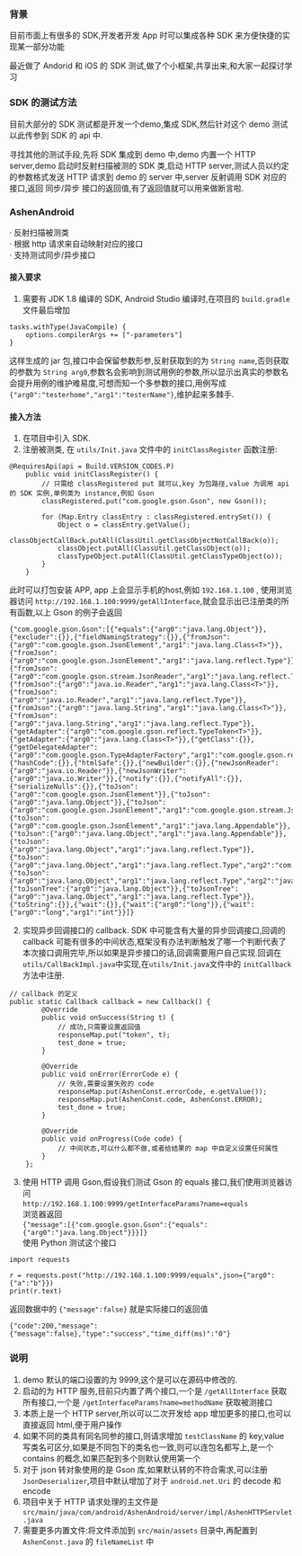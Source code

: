 ### 背景
目前市面上有很多的 SDK,开发者开发 App 时可以集成各种 SDK 来方便快捷的实现某一部分功能

最近做了 Andorid 和 iOS 的 SDK 测试,做了个小框架,共享出来,和大家一起探讨学习

### SDK 的测试方法
目前大部分的 SDK 测试都是开发一个demo,集成 SDK,然后针对这个 demo 测试以此传参到 SDK 的 api 中.<br>

寻找其他的测试手段,先将 SDK 集成到 demo 中,demo 内置一个 HTTP server,demo 启动时反射扫描被测的 SDK 类,启动 HTTP server,测试人员以约定的参数格式发送 HTTP 请求到 demo 的 server 中,server 反射调用 SDK 对应的接口,返回 同步/异步 接口的返回值,有了返回值就可以用来做断言啦.

### AshenAndroid
· 反射扫描被测类 <br>
· 根据 http 请求来自动映射对应的接口 <br>
· 支持测试同步/异步接口

#### 接入要求
1. 需要有 JDK 1.8 编译的 SDK, Android Studio  编译时,在项目的 `build.gradle` 文件最后增加 
```
tasks.withType(JavaCompile) {
    options.compilerArgs += ["-parameters"]
}
```
这样生成的 jar 包,接口中会保留参数形参,反射获取到的为 `String name`,否则获取的参数为 `String arg0`,参数名会影响到测试用例的参数,所以显示出真实的参数名会提升用例的维护难易度,可想而知一个多参数的接口,用例写成`{"arg0":"testerhome","arg1":"testerName"}`,维护起来多棘手.

#### 接入方法
1. 在项目中引入 SDK.
2. 注册被测类, 在 `utils/Init.java` 文件中的 `initClassRegister` 函数注册:
```
@RequiresApi(api = Build.VERSION_CODES.P)
    public void initClassRegister() {
        // 只需给 classRegistered put 就可以,key 为包路径,value 为调用 api 的 SDK 实例,单例类为 instance,例如 Gson
        classRegistered.put("com.google.gson.Gson", new Gson());

        for (Map.Entry classEntry : classRegistered.entrySet()) {
            Object o = classEntry.getValue();
            classObjectCallBack.putAll(ClassUtil.getClassObjectNotCallBack(o));
            classObject.putAll(ClassUtil.getClassObject(o));
            classTypeObject.putAll(ClassUtil.getClassTypeObject(o));
        }
    }
```
此时可以打包安装 APP, app 上会显示手机的host,例如 `192.168.1.100` , 使用浏览器访问 `http://192.168.1.100:9999/getAllInterface`,就会显示出已注册类的所有函数,以上 Gson 的例子会返回
```
{"com.google.gson.Gson":[{"equals":{"arg0":"java.lang.Object"}},{"excluder":{}},{"fieldNamingStrategy":{}},{"fromJson":{"arg0":"com.google.gson.JsonElement","arg1":"java.lang.Class<T>"}},{"fromJson":{"arg0":"com.google.gson.JsonElement","arg1":"java.lang.reflect.Type"}},{"fromJson":{"arg0":"com.google.gson.stream.JsonReader","arg1":"java.lang.reflect.Type"}},{"fromJson":{"arg0":"java.io.Reader","arg1":"java.lang.Class<T>"}},{"fromJson":{"arg0":"java.io.Reader","arg1":"java.lang.reflect.Type"}},{"fromJson":{"arg0":"java.lang.String","arg1":"java.lang.Class<T>"}},{"fromJson":{"arg0":"java.lang.String","arg1":"java.lang.reflect.Type"}},{"getAdapter":{"arg0":"com.google.gson.reflect.TypeToken<T>"}},{"getAdapter":{"arg0":"java.lang.Class<T>"}},{"getClass":{}},{"getDelegateAdapter":{"arg0":"com.google.gson.TypeAdapterFactory","arg1":"com.google.gson.reflect.TypeToken<T>"}},{"hashCode":{}},{"htmlSafe":{}},{"newBuilder":{}},{"newJsonReader":{"arg0":"java.io.Reader"}},{"newJsonWriter":{"arg0":"java.io.Writer"}},{"notify":{}},{"notifyAll":{}},{"serializeNulls":{}},{"toJson":{"arg0":"com.google.gson.JsonElement"}},{"toJson":{"arg0":"java.lang.Object"}},{"toJson":{"arg0":"com.google.gson.JsonElement","arg1":"com.google.gson.stream.JsonWriter"}},{"toJson":{"arg0":"com.google.gson.JsonElement","arg1":"java.lang.Appendable"}},{"toJson":{"arg0":"java.lang.Object","arg1":"java.lang.Appendable"}},{"toJson":{"arg0":"java.lang.Object","arg1":"java.lang.reflect.Type"}},{"toJson":{"arg0":"java.lang.Object","arg1":"java.lang.reflect.Type","arg2":"com.google.gson.stream.JsonWriter"}},{"toJson":{"arg0":"java.lang.Object","arg1":"java.lang.reflect.Type","arg2":"java.lang.Appendable"}},{"toJsonTree":{"arg0":"java.lang.Object"}},{"toJsonTree":{"arg0":"java.lang.Object","arg1":"java.lang.reflect.Type"}},{"toString":{}},{"wait":{}},{"wait":{"arg0":"long"}},{"wait":{"arg0":"long","arg1":"int"}}]}
```

2. 实现异步回调接口的 callback. SDK 中可能含有大量的异步回调接口,回调的 callback 可能有很多的中间状态,框架没有办法判断触发了哪一个判断代表了本次接口调用完毕,所以如果是异步接口的话,回调需要用户自己实现.回调在 `utils/CallBackImpl.java`中实现,在`utils/Init.java`文件中的 `initCallback` 方法中注册.
```
// callback 的定义
public static Callback callback = new Callback() {
        @Override
        public void onSuccess(String t) {
            // 成功,只需要设置返回值
            responseMap.put("token", t);
            test_done = true;
        }

        @Override
        public void onError(ErrorCode e) {
            // 失败,需要设置失败的 code
            responseMap.put(AshenConst.errorCode, e.getValue());
            responseMap.put(AshenConst.code, AshenConst.ERROR);
            test_done = true;
        }

        @Override
        public void onProgress(Code code) {
            // 中间状态,可以什么都不做,或者给结果的 map 中自定义设置任何属性
        }
    };

```
3. 使用 HTTP 调用 Gson,假设我们测试 Gson 的 equals 接口,我们使用浏览器访问 <br>
`http://192.168.1.100:9999/getInterfaceParams?name=equals`<br>浏览器返回 <br> 
`{"message":[{"com.google.gson.Gson":{"equals":{"arg0":"java.lang.Object"}}}]}`<br>
使用 Python 测试这个接口

```
import requests

r = requests.post("http://192.168.1.100:9999/equals",json={"arg0":{"a":"b"}})
print(r.text)
```
返回数据中的 `{"message":false}` 就是实际接口的返回值

`{"code":200,"message":{"message":false},"type":"success","time_diff(ms)":"0"}`

### 说明
1. demo 默认的端口设置的为 9999,这个是可以在源码中修改的.
2. 启动的为 HTTP 服务,目前只内置了两个接口,一个是 `/getAllInterface` 获取所有接口,一个是 `/getInterfaceParams?name=methodName` 获取被测接口
3. 本质上是一个 HTTP server,所以可以二次开发给 app 增加更多的接口,也可以直接返回 html,便于用户操作
4. 如果不同的类具有同名同参的接口,则请求增加 `testClassName` 的 key,value 写类名可区分,如果是不同包下的类名也一致,则可以连包名都写上,是一个 contains 的概念,如果匹配到多个则默认使用第一个
5. 对于 json 转对象使用的是 Gson 库,如果默认转的不符合需求,可以注册 `JsonDeserializer`,项目中默认增加了对于 `android.net.Uri` 的 decode 和 encode
6. 项目中关于 HTTP 请求处理的主文件是 `src/main/java/com/android/AshenAndroid/server/impl/AshenHTTPServlet.java`
7. 需要更多内置文件:将文件添加到 `src/main/assets` 目录中,再配置到 `AshenConst.java` 的 `fileNameList` 中
